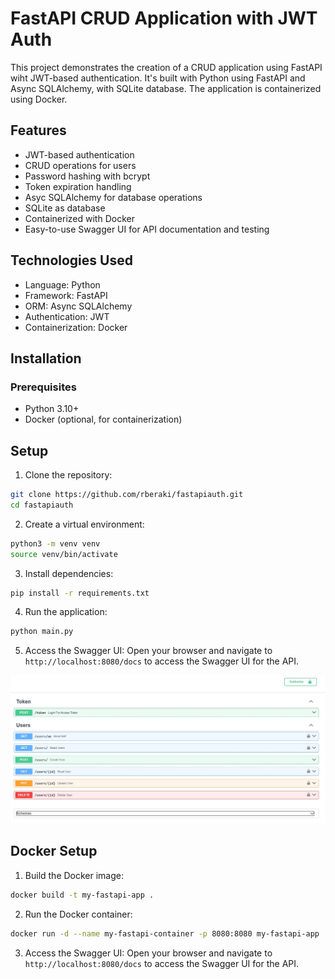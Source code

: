 # FastAPI CRUD Application with JWT Auth

This project demonstrates the creation of a CRUD application using FastAPI wiht JWT-based authentication. It's built with Python using FastAPI and Async SQLAlchemy, with SQLite database. The application is containerized using Docker.

## Features
- JWT-based authentication
- CRUD operations for users
- Password hashing with bcrypt
- Token expiration handling
- Asyc SQLAlchemy for database operations
- SQLite as database
- Containerized with Docker
- Easy-to-use Swagger UI for API documentation and testing

## Technologies Used
- Language: Python
- Framework: FastAPI
- ORM: Async SQLAlchemy
- Authentication: JWT
- Containerization: Docker

## Installation
### Prerequisites
- Python 3.10+
- Docker (optional, for containerization)

## Setup
1. Clone the repository:
```bash
git clone https://github.com/rberaki/fastapiauth.git
cd fastapiauth
```
2. Create a virtual environment:
```bash
python3 -m venv venv
source venv/bin/activate
```
3. Install dependencies:
```bash
pip install -r requirements.txt
```
4. Run the application:
```bash
python main.py
```
5. Access the Swagger UI:
Open your browser and navigate to `http://localhost:8080/docs` to access the Swagger UI for the API.

![Swagger UI](endpoints.JPG)

## Docker Setup
1. Build the Docker image:
```bash
docker build -t my-fastapi-app .
```
2. Run the Docker container:
```bash
docker run -d --name my-fastapi-container -p 8080:8080 my-fastapi-app
```
3. Access the Swagger UI:
Open your browser and navigate to `http://localhost:8080/docs` to access the Swagger UI for the API.
